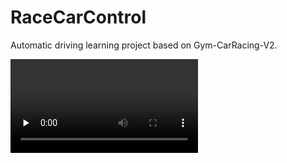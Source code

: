 # RaceCarControl
Automatic driving learning project based on Gym-CarRacing-V2.

<video id="video" controls="" preload="none">
      <source id="mp4" src="videos/mpc.mp4" type="video/mp4">
</videos>
